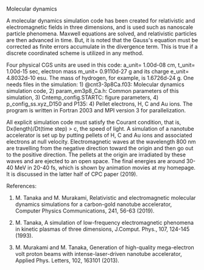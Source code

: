 Molecular dynamics

A molecular dynamics simulation code has been created for relativistic and electromagnetic fields in three dimensions, and is used such as nanoscale particle phenomena. Maxwell equations are solved, and relativistic particles are then advanced in time. But, it is noted that the Gauss's equation must be corrected as finite errors accumulate in the divergence term. This is true if a discrete coordinated scheme is utilized in any method.

Four physical CGS units are used in this code: a_unit= 1.00d-08 cm, t_unit= 1.00d-15 sec, electron mass m_unit= 0.9110d-27 g and its charge e_unit= 4.8032d-10 esu. The mass of hydrogen, for example, is 1.6726d-24 g. One needs files in the simulation: 1) @cnt3-3p8Ca.f03: Molecular dynamics simulation code, 2) param_em3p8_Ca.h: Common parameters of this simulation, 3) Cntemp_config.STARTC: figure parameters, 4) p_config_ss.xyz_D150 and P135: 4) Pellet electrons, H, C and Au ions. The program is written in Fortran 2003 and MPI version 3 for parallelization.

All explicit simulation code must satisfy the Courant condition, that is, 
Dx(length)/Dt(time step) > c, the speed of light. 
A simulation of a nanotube accelerator is set up by putting pellets of 
H, C and Au ions and associated electrons at null velocity.
Electromagnetic waves at the wavelength 800 nm are travelling from 
the negative direction toward the origin and then go out to 
the positive direction. The pellets at the origin are irradiated 
by these waves and are ejected to an open space.
The final energies are around 30-40 MeV in 20-40 fs, which is shown 
by animation movies at my homepage. It is discussed in the latter half 
of CPC paper (2019).

References:

1. M. Tanaka and M. Murakami, Relativistic and electromagnetic molecular dynamics simulations for a carbon-gold nanotube accelerator, Computer Physics Communications, 241, 56-63 (2019).

2. M. Tanaka, A simulation of low-frequency electromagnetic phenomena in kinetic plasmas of three dimensions, J.Comput. Phys., 107, 124-145 (1993).

3. M. Murakami and M. Tanaka, Generation of high-quality mega-electron volt proton beams with intense-laser-driven nanotube accelerator, Applied Phys. Letters, 102, 163101 (2013).

